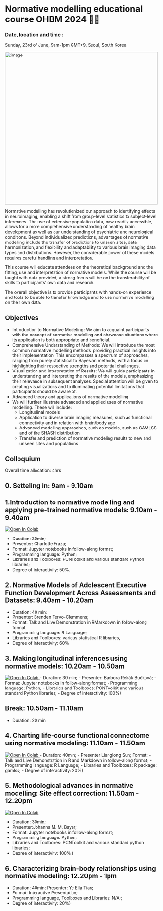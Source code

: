 # Normative modelling educational course OHBM 2024 🧠🧠

### Date, location and time :

Sunday, 23rd of June, 9am-1pm GMT+9, Seoul, South Korea.

<img width="501" alt="image" src="https://github.com/predictive-clinical-neuroscience/NM_educational_OHBM24/assets/23728822/c3e8a638-ae40-4f66-a8ec-a818c6660706">


Normative modelling has revolutionized our approach to identifying effects in neuroimaging, enabling a shift from group-level statistics to subject-level inferences. The use of extensive population data, now readily accessible, allows for a more comprehensive understanding of healthy brain development as well as our understanding of psychiatric and neurological conditions. Beyond individualized predictions, advantages of normative modelling include the transfer of predictions to unseen sites, data harmonization, and flexibility and adaptability to various brain imaging data types and distributions. However, the considerable power of these models requires careful handling and interpretation.
 
This course will educate attendees on the theoretical background and the fitting, use and interpretation of normative models. While the course will be taught with data provided, a strong focus will be on the transferability of skills to participants’ own data and research.

The overall objective is to provide participants with hands-on experience and tools to be able to transfer knowledge and to use normative modelling on their own data.

## Objectives
- Introduction to Normative Modeling: We aim to acquaint participants with the concept of normative modelling and showcase situations where its application is both appropriate and beneficial.
- Comprehensive Understanding of Methods: We will introduce the most common normative modelling methods, providing practical insights into their implementation. This encompasses a spectrum of approaches, ranging from purely statistical to Bayesian methods, with a focus on highlighting their respective strengths and potential challenges.
- Visualization and interpretation of Results: We will guide participants in understanding and interpreting the results of the models, emphasizing their relevance in subsequent analyses. Special attention will be given to creating visualizations and to  illuminating potential limitations that participants should be aware of.
- Advanced theory and applications of normative modelling
- We will further illustrate advanced and applied uses of normative modelling. These will include:
  - Longitudinal models
  - Application to diverse brain imaging measures, such as functional connectivity and in relation with brain/body age
  - Advanced modelling approaches, such as models, such as GAMLSS and of the SHASH distribution
  - Transfer and prediction of normative modeling results to new and unseen sites and populations

## Colloquium

Overall time allocation: 4hrs

## 0. Setteling in: 9am - 9.10am 

## 1.Introduction to normative modelling and applying pre-trained normative models: 9.10am - 9.40am
<a target="_blank" href="https://colab.research.google.com/github/predictive-clinical-neuroscience/NM_educational_OHBM24/blob/main/slot1_Fraza/1_fit_normative_models.ipynb">
  <img src="https://colab.research.google.com/assets/colab-badge.svg" alt="Open In Colab"/>
</a>

- Duration: 30min; 
- Presenter: Charlotte Fraza;
- Format: Jupyter notebooks in  follow-along format;
- Programming language: Python;
- Libraries and Toolboxes: PCNToolkit and various standard Python libraries;
- Degree of interactivity: 50%.

## 2. Normative Models of Adolescent Executive Function Development Across Assessments and Datasets: 9.40am - 10.20am
- Duration: 40 min;
- Presenter: Brenden Tervo-Clemmens;
- Format: Talk and Live Demonstration in RMarkdown in follow-along format
- Programming language: R Language;
- Libraries and Toolboxes: various statistical R libraries,
- Degree of interactivity: 60%

## 3. Making longitudinal inferences using normative models:  10.20am - 10.50am 
<a target="_blank" href="https://colab.research.google.com/github/predictive-clinical-neuroscience/NM_educational_OHBM24/blob/main/slot3_RehakBuckova/Long_NM_protocol.ipynb">
  <img src="https://colab.research.google.com/assets/colab-badge.svg" alt="Open In Colab"/>
</a>
- Duration: 30 min;
- Presenter: Barbora Rehák Bučková;
- Format: Jupyter notebooks in  follow-along format;
- Programming language: Python;
- Libraries and Toolboxes: PCNToolkit and various standard Python libraries;
- Degree of interactivity: 100%)

## Break: 10.50am - 11.10am
- Duration: 20 min

## 4. Charting life-course functional connectome using normative modeling: 11.10am - 11.50am
<a target="_blank" href="https://colab.research.google.com/github/predictive-clinical-neuroscience/NM_educational_OHBM24/blob/main/slot4_Sun/GAMLSS_model_fitting.ipynb">
  <img src="https://colab.research.google.com/assets/colab-badge.svg" alt="Open In Colab"/>
</a>
- Duration: 40min;
- Presenter Lianglong Sun; Format:
- Talk and Live Demonstration in  R and Markdown in follow-along format;
- Programming language: R Language;
- Libraries and Toolboxes: R package: gamlss;
- Degree of interactivity: 20%)

## 5. Methodological advances in normative modelling: Site effect correction: 11.50am - 12.20pm 
<a target="_blank" href="https://colab.research.google.com/github/predictive-clinical-neuroscience/NM_educational_OHBM24/blob/main/slot5_Bayer/03_HBR_site_effects_normative_modelling.ipynb">
  <img src="https://colab.research.google.com/assets/colab-badge.svg" alt="Open In Colab"/>
</a>

- Duration: 30min;
- Presenter:Johanna M. M. Bayer;
- Format: Jupyter notebooks in  follow-along format;
- Programming language: Python;
- Libraries and Toolboxes: PCNToolkit and various standard python libraries;
- Degree of interactivity: 100% ) 


## 6. Characterizing brain-body relationships using normative modeling: 12.20pm - 1pm
- Duration: 40min; Presenter: Ye Ella Tian;
- Format: Interactive Presentation;
- Programming language, Toolboxes and Libraries: N/A:;
- Degree of interactivity: 20%)

